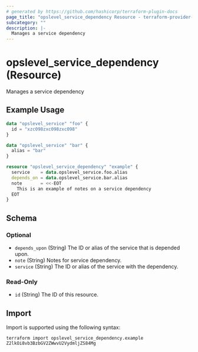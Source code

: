 ```yaml
---
# generated by https://github.com/hashicorp/terraform-plugin-docs
page_title: "opslevel_service_dependency Resource - terraform-provider-opslevel"
subcategory: ""
description: |-
  Manages a service dependency
---
```


# opslevel_service_dependency (Resource)

Manages a service dependency

## Example Usage

```terraform
data "opslevel_service" "foo" {
  id = "xzc098zxc098zxc098"
}

data "opslevel_service" "bar" {
  alias = "bar"
}

resource "opslevel_service_dependency" "example" {
  service    = data.opslevel_service.foo.alias
  depends_on = data.opslevel_service.bar.alias
  note       = <<-EOT
    This is an example of notes on a service dependency
  EOT
}
```

<!-- schema generated by tfplugindocs -->
## Schema

### Optional

- `depends_upon` (String) The ID or alias of the service that is depended upon.
- `note` (String) Notes for service dependency.
- `service` (String) The ID or alias of the service with the dependency.

### Read-Only

- `id` (String) The ID of this resource.

## Import

Import is supported using the following syntax:

```shell
terraform import opslevel_service_dependency.example Z2lkOi8vb3BzbGV2ZWwvU2VydmljZS84Mg
```
